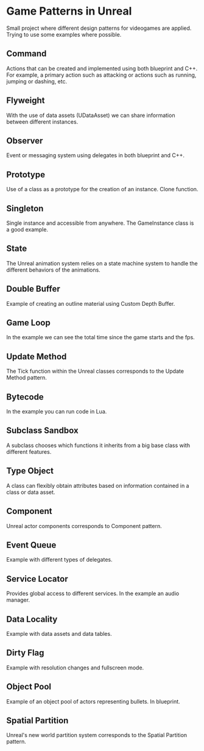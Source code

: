 # Game Patterns in Unreal

Small project where different design patterns for videogames are applied. Trying to use some examples where possible.

## Command

Actions that can be created and implemented using both blueprint and C++.
For example, a primary action such as attacking or actions such as running, jumping or dashing, etc.

## Flyweight

With the use of data assets (UDataAsset) we can share information between different instances.

## Observer

Event or messaging system using delegates in both blueprint and C++.

## Prototype

Use of a class as a prototype for the creation of an instance. Clone function.

## Singleton

Single instance and accessible from anywhere. The GameInstance class is a good example.

## State

The Unreal animation system relies on a state machine system to handle the different behaviors of the animations.

## Double Buffer

Example of creating an outline material using Custom Depth Buffer.

## Game Loop

In the example we can see the total time since the game starts and the fps.

## Update Method

The Tick function within the Unreal classes corresponds to the Update Method pattern.

## Bytecode

In the example you can run code in Lua.

## Subclass Sandbox

A subclass chooses which functions it inherits from a big base class with different features.

## Type Object

A class can flexibly obtain attributes based on information contained in a class or data asset.

## Component

Unreal actor components corresponds to Component pattern.

## Event Queue

Example with different types of delegates.

## Service Locator

Provides global access to different services. In the example an audio manager.

## Data Locality

Example with data assets and data tables.

## Dirty Flag

Example with resolution changes and fullscreen mode.

## Object Pool

Example of an object pool of actors representing bullets. In blueprint.

## Spatial Partition

Unreal's new world partition system corresponds to the Spatial Partition pattern.